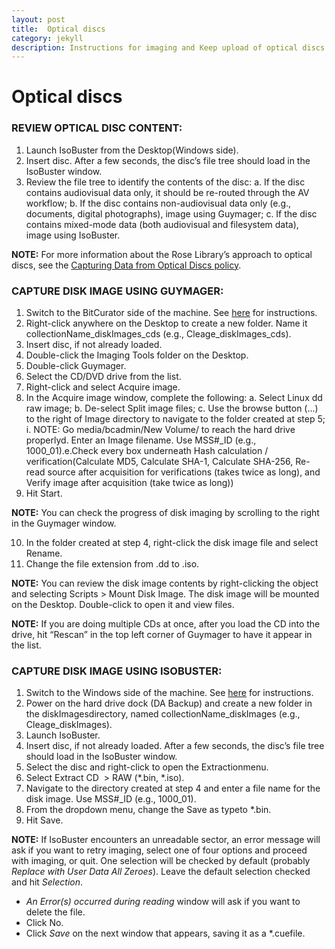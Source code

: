 ```yaml
---
layout: post
title:  Optical discs
category: jekyll 
description: Instructions for imaging and Keep upload of optical discs
---
```


# Optical discs

### REVIEW OPTICAL DISC CONTENT:
1. Launch IsoBuster from the Desktop(Windows side).
2. Insert disc. After a few seconds, the disc’s file tree should load in the IsoBuster window.
3. Review the file tree to identify the contents of the disc:
a. If the disc contains audiovisual data only, it should be re-routed through the AV workflow;
b. If the disc contains non-audiovisual data only (e.g., documents, digital photographs), image using Guymager;
c. If the disc contains mixed-mode data (both audiovisual and filesystem data), image using IsoBuster.

**NOTE:** For more information about the Rose Library’s approach to optical discs, see the 
[Capturing Data from Optical Discs policy](https://bedwards254.github.io/testBDBC/jekyll/2019/01/28/Optical-discs-policy.html).

### CAPTURE DISK IMAGE USING GUYMAGER:
1. Switch to the BitCurator side of the machine. See [here](https://bedwards254.github.io/testBDBC/jekyll/2019/01/22/BC-Windows-Switch.html) for instructions. 
2. Right-click anywhere on the Desktop to create a new folder. Name it collectionName_diskImages_cds 
(e.g., Cleage_diskImages_cds).
3. Insert disc, if not already loaded.
4. Double-click the Imaging Tools folder on the Desktop.
5. Double-click Guymager.
6. Select the CD/DVD drive from the list.
7. Right-click and select Acquire image.
8. In the Acquire image window, complete the following:
a. Select Linux dd raw image;
b. De-select Split image files;
c. Use the browse button (...) to the right of Image directory to navigate to the folder created at step 5;
i. NOTE: Go media/bcadmin/New Volume/ to reach the hard drive properlyd. Enter an Image filename. Use MSS#_ID 
(e.g., 1000_01).e.Check every box underneath Hash calculation / verification(Calculate MD5, Calculate SHA-1, 
Calculate SHA-256, Re-read source after acquisition for verifications (takes twice as long), and Verify 
image after acquisition (take twice as long))
9. Hit Start.

**NOTE:** You can check the progress of disk imaging by scrolling to the right in the Guymager window.

10. In the folder created at step 4, right-click the disk image file and select Rename.
11. Change the file extension from .dd to .iso.

**NOTE:** You can review the disk image contents by right-clicking the object and selecting Scripts > Mount Disk Image. 
The disk image will be mounted on the Desktop. Double-click to open it and view files.

**NOTE:** If you are doing multiple CDs at once, after you load the CD into the drive, hit “Rescan” in the top left corner of 
Guymager to have it appear in the list. 

### CAPTURE DISK IMAGE USING ISOBUSTER:
1. Switch to the Windows side of the machine. See [here](https://bedwards254.github.io/testBDBC/jekyll/2019/01/22/BC-Windows-Switch.html) for instructions. 
2. Power on the hard drive dock (DA Backup) and create a new folder in the diskImagesdirectory, named 
collectionName_diskImages (e.g., Cleage_diskImages).
3. Launch IsoBuster.
4. Insert disc, if not already loaded. After a few seconds, the disc’s file tree should load in the IsoBuster window.
5. Select the disc and right-click to open the Extractionmenu.
6. Select Extract CD <Image> > RAW (*.bin, *.iso).
7. Navigate to the directory created at step 4 and enter a file name for the disk image. Use MSS#_ID (e.g., 1000_01).
8. From the dropdown menu, change the Save as typeto *.bin.
9. Hit Save.

**NOTE:** If IsoBuster encounters an unreadable sector, an error message will ask if you want to retry imaging, 
select one of four options and proceed with imaging, or quit. One selection will be checked by default 
(probably *Replace with User Data All Zeroes*). Leave the default selection checked and hit *Selection*. 
- *An Error(s) occurred during reading* window will ask if you want to delete the file.
- Click No. 
- Click *Save* on the next window that appears, saving it as a *.cuefile. 
